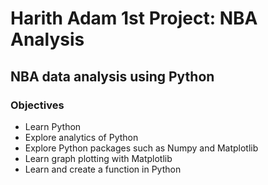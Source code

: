 # Harith Adam 1st Project: NBA Analysis

## NBA data analysis using Python

### Objectives
* Learn Python
* Explore analytics of Python
* Explore Python packages such as Numpy and Matplotlib
* Learn graph plotting with Matplotlib
* Learn and create a function in Python

